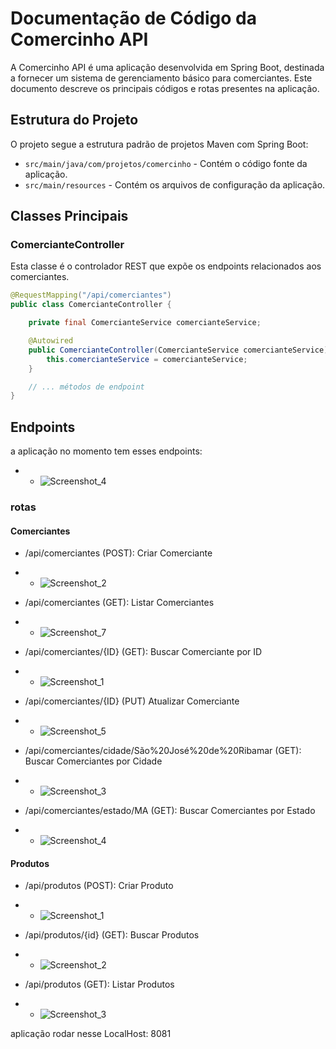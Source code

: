 # Documentação de Código da Comercinho API

A Comercinho API é uma aplicação desenvolvida em Spring Boot, destinada a fornecer um sistema de gerenciamento básico para comerciantes. Este documento descreve os principais códigos e rotas presentes na aplicação.

## Estrutura do Projeto

O projeto segue a estrutura padrão de projetos Maven com Spring Boot:

- `src/main/java/com/projetos/comercinho` - Contém o código fonte da aplicação.
- `src/main/resources` - Contém os arquivos de configuração da aplicação.

## Classes Principais

### ComercianteController

Esta classe é o controlador REST que expõe os endpoints relacionados aos comerciantes.

```java
@RequestMapping("/api/comerciantes")
public class ComercianteController {

    private final ComercianteService comercianteService;

    @Autowired
    public ComercianteController(ComercianteService comercianteService) {
        this.comercianteService = comercianteService;
    }

    // ... métodos de endpoint
}
```

## Endpoints
a aplicação no momento tem esses endpoints:

* - ![Screenshot_4](https://github.com/jcr04/Comercinho/assets/70778525/1a541142-5109-4a4e-b521-33b78f38e722)
### rotas

#### Comerciantes
- /api/comerciantes (POST): Criar Comerciante
* - ![Screenshot_2](https://github.com/jcr04/Comercinho/assets/70778525/adbc61d5-fbe2-4f5f-bf12-9c7d033c7270)
- /api/comerciantes (GET): Listar Comerciantes
* - ![Screenshot_7](https://github.com/jcr04/Comercinho/assets/70778525/c801c3e5-73e6-4329-a34e-da9346262a19)
- /api/comerciantes/{ID} (GET): Buscar Comerciante por ID
* - ![Screenshot_1](https://github.com/jcr04/Comercinho/assets/70778525/cf8ecbab-6088-45b8-93d1-5094faa1b345)
- /api/comerciantes/{ID} (PUT) Atualizar Comerciante
* - ![Screenshot_5](https://github.com/jcr04/Comercinho/assets/70778525/18d05164-78e1-4d74-8589-defb5c6f6eac)
- /api/comerciantes/cidade/São%20José%20de%20Ribamar (GET): Buscar Comerciantes por Cidade
* - ![Screenshot_3](https://github.com/jcr04/Comercinho/assets/70778525/1385e27b-7272-4f94-90c5-9f35db32438e)
- /api/comerciantes/estado/MA (GET): Buscar Comerciantes por Estado
* - ![Screenshot_4](https://github.com/jcr04/Comercinho/assets/70778525/6eee1574-5a0c-4268-8df3-33782e91330b)

#### Produtos
- /api/produtos (POST): Criar Produto
* - ![Screenshot_1](https://github.com/jcr04/Comercinho/assets/70778525/1b89b0c1-9f15-4cc1-b69c-208c10119bfe)
- /api/produtos/{id} (GET): Buscar Produtos
* - ![Screenshot_2](https://github.com/jcr04/Comercinho/assets/70778525/bffb5b93-ce52-47b5-9644-b85ab3d0c479)
- /api/produtos (GET): Listar Produtos
* - ![Screenshot_3](https://github.com/jcr04/Comercinho/assets/70778525/b216582d-6e14-477a-9ccd-61c84f01bb96)

aplicação rodar nesse LocalHost: 8081



